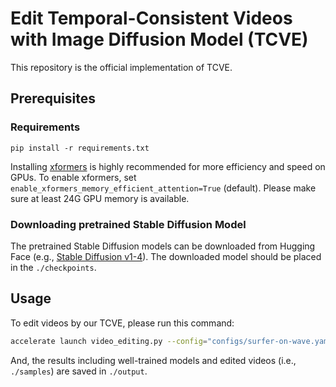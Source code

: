 # Edit Temporal-Consistent Videos with Image Diffusion Model (TCVE)

This repository is the official implementation of TCVE.

## Prerequisites

### Requirements
```shell
pip install -r requirements.txt
```

Installing [xformers](https://github.com/facebookresearch/xformers) is highly recommended for more efficiency and speed on GPUs. 
To enable xformers, set `enable_xformers_memory_efficient_attention=True` (default). 
Please make sure at least 24G GPU memory is available.

### Downloading pretrained Stable Diffusion Model

The pretrained Stable Diffusion models can be downloaded from Hugging Face (e.g., [Stable Diffusion v1-4](https://huggingface.co/CompVis/stable-diffusion-v1-4)).  The downloaded model should be placed in the `./checkpoints`.


## Usage

To edit videos by our TCVE, please run this command:
```bash
accelerate launch video_editing.py --config="configs/surfer-on-wave.yaml"
```
And, the results including well-trained models and edited videos (i.e., `./samples`) are saved in `./output`.
